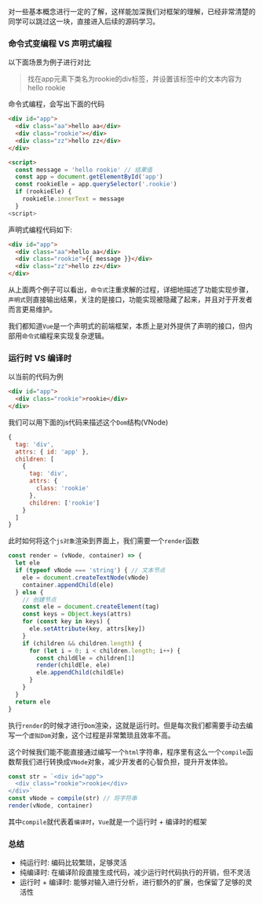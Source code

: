 对一些基本概念进行一定的了解，这样能加深我们对框架的理解，已经非常清楚的同学可以跳过这一块，直接进入后续的源码学习。

### 命令式变编程 VS 声明式编程
以下面场景为例子进行对比
> 找在app元素下类名为rookie的div标签，并设置该标签中的文本内容为hello rookie

命令式编程，会写出下面的代码
```html
<div id="app">
  <div class="aa">hello aa</div>
  <div class="rookie"></div>
  <div class="zz">hello zz</div>
</div>

<script>
  const message = 'hello rookie' // 结果值
  const app = document.getElementById('app')
  const rookieEle = app.querySelector('.rookie')
  if (rookieEle) {
    rookieEle.innerText = message
  }
<script>
```
声明式编程代码如下:
```html
<div id="app">
  <div class="aa">hello aa</div>
  <div class="rookie">{{ message }}</div>
  <div class="zz">hello zz</div>
</div>
```
从上面两个例子可以看出，`命令式`注重求解的过程，详细地描述了功能实现步骤，`声明式`则直接输出结果，关注的是接口，功能实现被隐藏了起来，并且对于开发者而言更易维护。

我们都知道`Vue`是一个声明式的前端框架，本质上是对外提供了声明的接口，但内部用`命令式`编程来实现复杂逻辑。

### 运行时 VS 编译时
以当前的代码为例
```html
<div id="app">
  <div class="rookie">rookie</div>
</div>
```
我们可以用下面的js代码来描述这个`Dom`结构(VNode)
```js
{
  tag: 'div',
  attrs: { id: 'app' },
  children: [
    {
      tag: 'div',
      attrs: {
        class: 'rookie'
      },
      children: ['rookie']
    }
  ]
}
```
此时如何将这个`js对象`渲染到界面上，我们需要一个`render`函数
```js
const render = (vNode, container) => {
  let ele
  if (typeof vNode === 'string') { // 文本节点
    ele = document.createTextNode(vNode)
    container.appendChild(ele)
  } else {
    // 创建节点
    const ele = document.createElement(tag)
    const keys = Object.keys(attrs)
    for (const key in keys) {
      ele.setAttribute(key, attrs[key])
    }
    if (children && children.length) {
      for (let i = 0; i < children.length; i++) {
        const childEle = children[1]
        render(childEle, ele)
        ele.appendChild(childEle)
      }
    }
  }
  return ele
}
```
执行`render`的时候才进行`Dom`渲染，这就是运行时。但是每次我们都需要手动去编写一个`虚拟Dom`对象，这个过程是非常繁琐且效率不高。

这个时候我们能不能直接通过编写一个`html`字符串，程序里有这么一个`compile`函数帮我们进行转换成`VNode`对象，减少开发者的心智负担，提升开发体验。
```js
const str = `<div id="app">
  <div class="rookie">rookie</div>
</div>`
const vNode = compile(str) // 将字符串
render(vNode, container)
```
其中`compile`就代表着`编译时`，`Vue`就是一个运行时 + 编译时的框架

### 总结

- 纯运行时: 编码比较繁琐，足够灵活
- 纯编译时: 在编译阶段直接生成代码，减少运行时代码执行的开销，但不灵活
- 运行时 + 编译时: 能够对输入进行分析，进行额外的扩展，也保留了足够的灵活性